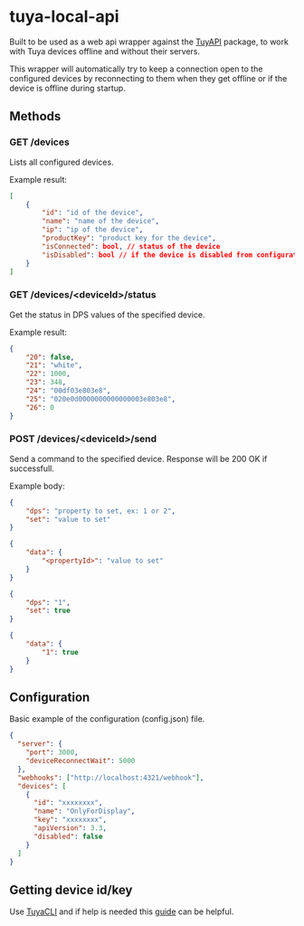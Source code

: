 # tuya-local-api

Built to be used as a web api wrapper against the [TuyAPI](https://github.com/codetheweb/tuyapi) package, to work with Tuya devices offline and without their servers.

This wrapper will automatically try to keep a connection open to the configured devices by reconnecting to them when they get offline or if the device is offline during startup.

## Methods

### GET /devices

Lists all configured devices.

Example result:

``` json
[
    {
        "id": "id of the device",
        "name": "name of the device",
        "ip": "ip of the device",
        "productKey": "product key for the device",
        "isConnected": bool, // status of the device
        "isDisabled": bool // if the device is disabled from configuration
    }
]
```

### GET /devices/&lt;deviceId&gt;/status

Get the status in DPS values of the specified device.

Example result:

``` json
{
    "20": false,
    "21": "white",
    "22": 1000,
    "23": 348,
    "24": "00df03e803e8",
    "25": "020e0d0000000000000003e803e8",
    "26": 0
}
```

### POST /devices/&lt;deviceId&gt;/send

Send a command to the specified device.
Response will be 200 OK if successfull.

Example body:

``` json
{
    "dps": "property to set, ex: 1 or 2",
    "set": "value to set"
}

{
    "data": {
        "<propertyId>": "value to set"
    }
}
```

``` json
{
    "dps": "1",
    "set": true
}

{
    "data": {
        "1": true
    }
}
```

## Configuration

Basic example of the configuration (config.json) file.

``` json
{
  "server": {
    "port": 3000,
    "deviceReconnectWait": 5000
  },
  "webhooks": ["http://localhost:4321/webhook"],
  "devices": [
    {
      "id": "xxxxxxxx",
      "name": "OnlyForDisplay",
      "key": "xxxxxxxx",
      "apiVersion": 3.3,
      "disabled": false
    }
  ]
}

```

## Getting device id/key

Use [TuyaCLI](https://github.com/TuyaAPI/cli) and if help is needed this [guide](https://github.com/codetheweb/tuyapi/blob/master/docs/SETUP.md) can be helpful.
